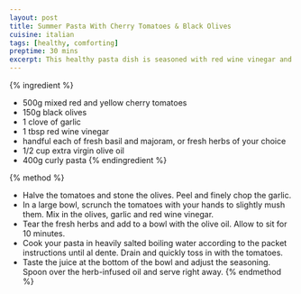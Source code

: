 ```yaml
---
layout: post
title: Summer Pasta With Cherry Tomatoes & Black Olives
cuisine: italian
tags: [healthy, comforting]
preptime: 30 mins
excerpt: This healthy pasta dish is seasoned with red wine vinegar and olive oil, tossed with mixed cherry tomatoes, black olives and a herb-infused dressing.
---
```


{% ingredient %}
- 500g mixed red and yellow cherry tomatoes
- 150g black olives
- 1 clove of garlic
- 1 tbsp red wine vinegar
- handful each of fresh basil and majoram, or fresh herbs of your choice
- 1/2 cup extra virgin olive oil
- 400g curly pasta
{% endingredient %}

{% method %}
- Halve the tomatoes and stone the olives. Peel and finely chop the garlic.
- In a large bowl, scrunch the tomatoes with your hands to slightly mush them. Mix in the olives, garlic and red wine vinegar.
- Tear the fresh herbs and add to a bowl with the olive oil. Allow to sit for 10 minutes.
- Cook your pasta in heavily salted boiling water according to the packet instructions until al dente. Drain and quickly toss in with the tomatoes.
- Taste the juice at the bottom of the bowl and adjust the seasoning. Spoon over the herb-infused oil and serve right away.
{% endmethod %}